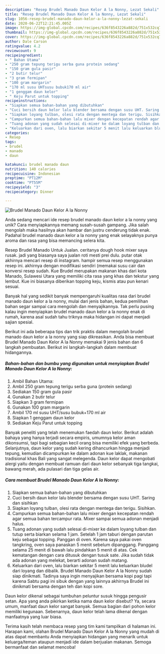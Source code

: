 ```yaml
---
description: "Resep Brudel Manado Daun Kelor A la Nonny, Lezat Sekali"
title: "Resep Brudel Manado Daun Kelor A la Nonny, Lezat Sekali"
slug: 1056-resep-brudel-manado-daun-kelor-a-la-nonny-lezat-sekali
date: 2020-06-22T12:21:45.005Z
image: https://img-global.cpcdn.com/recipes/636f8543226a882d/751x532cq70/brudel-manado-daun-kelor-a-la-nonny-foto-resep-utama.jpg
thumbnail: https://img-global.cpcdn.com/recipes/636f8543226a882d/751x532cq70/brudel-manado-daun-kelor-a-la-nonny-foto-resep-utama.jpg
cover: https://img-global.cpcdn.com/recipes/636f8543226a882d/751x532cq70/brudel-manado-daun-kelor-a-la-nonny-foto-resep-utama.jpg
author: Dale Carson
ratingvalue: 4.2
reviewcount: 9
recipeingredient:
- " Bahan Utama"
- "250 gram tepung terigu serba guna protein sedang"
- "150 gram gula pasir"
- "2 butir telur"
- "3 gram fermipan"
- "100 gram margarin"
- "170 ml susu UHTsusu bubuk170 ml air"
- "1 genggam daun kelor"
- " Keju Parut untuk topping"
recipeinstructions:
- "Siapkan semua bahan-bahan yang dibutuhkan"
- "Cuci bersih daun kelor lalu blender bersama dengan susu UHT. Saring dan sisihkan"
- "Siapkan loyang tulban, olesi rata dengan mentega dan terigu. Sisihkan."
- "Campurkan semua bahan-bahan lalu mixer dengan kecepatan rendah agar semua bahan tercampur rata. Mixer sampai semua adonan menjadi halus."
- "Tuang adonan yang sudah selesai di-mixer ke dalam loyang tulban dan tutup serta biarkan selama 1 jam. Setelah 1 jam taburi dengan parutan keju sebagai topping. Panggan di oven. Karena saya pakai oven tangkring, oven saya panaskan 5 menit sebelum dipanggang. Panggang selama 25 menit di bawah lalu pindahkan 5 menit di atas. Cek kematangan dengan cara ditusuk dengan tusuk sate. Jika sudah tidak ada adonan yang melekat, berarti adonan sudah matang."
- "Keluarkan dari oven, lalu biarkan sekitar 5 menit lalu keluarkan bludel dari loyang dan dibalik. Brudel Manado Daun Kelor A la Nonny sudah siap dinikmati. Tadinya saya ingin menyajikan bersama kopi pagi tapi karena Sabtu pagi ini sibuk dengan yang lainnya akhirnya Brudel ini dinikmati bersama dengan teh dan kopi sore."
categories:
- Resep
tags:
- brudel
- manado
- daun

katakunci: brudel manado daun 
nutrition: 140 calories
recipecuisine: Indonesian
preptime: "PT12M"
cooktime: "PT55M"
recipeyield: "3"
recipecategory: Dinner

---
```



![Brudel Manado Daun Kelor A la Nonny](https://img-global.cpcdn.com/recipes/636f8543226a882d/751x532cq70/brudel-manado-daun-kelor-a-la-nonny-foto-resep-utama.jpg)

Anda sedang mencari ide resep brudel manado daun kelor a la nonny yang unik? Cara menyiapkannya memang susah-susah gampang. Jika salah mengolah maka hasilnya akan hambar dan justru cenderung tidak enak. Padahal brudel manado daun kelor a la nonny yang enak selayaknya punya aroma dan rasa yang bisa memancing selera kita.

Resep Brudel Manado Untuk Jualan. ceritanya dough hook mixer saya rusak. jadi yang biasanya saya jualan roti mesti prei dulu. putar otak akhirnya mencari resep di instagram. hampir semua resep menggunakan resep ini. akhirnya dengan modifikasi sendiri (memakai susu cair dan konversi resep sudah. Kue Brudel merupakan makanan khas dari kota Manado, Sulawesi Utara yang memiliki cita rasa yang khas dan tekstur yang lembut. Kue ini biasanya diberikan topping keju, kismis atau pun kenari sesuai.

Banyak hal yang sedikit banyak mempengaruhi kualitas rasa dari brudel manado daun kelor a la nonny, mulai dari jenis bahan, kedua pemilihan bahan segar sampai cara mengolah dan menyajikannya. Tak perlu pusing kalau ingin menyiapkan brudel manado daun kelor a la nonny enak di rumah, karena asal sudah tahu triknya maka hidangan ini dapat menjadi sajian spesial.


Berikut ini ada beberapa tips dan trik praktis dalam mengolah brudel manado daun kelor a la nonny yang siap dikreasikan. Anda bisa membuat Brudel Manado Daun Kelor A la Nonny memakai 9 jenis bahan dan 6 langkah pembuatan. Berikut ini langkah-langkah dalam membuat hidangannya.

<!--inarticleads1-->

##### Bahan-bahan dan bumbu yang digunakan untuk menyiapkan Brudel Manado Daun Kelor A la Nonny:

1. Ambil  Bahan Utama:
1. Ambil 250 gram tepung terigu serba guna (protein sedang)
1. Sediakan 150 gram gula pasir
1. Gunakan 2 butir telur
1. Siapkan 3 gram fermipan
1. Gunakan 100 gram margarin
1. Ambil 170 ml susu UHT/susu bubuk+170 ml air
1. Siapkan 1 genggam daun kelor
1. Sediakan  Keju Parut untuk topping


Banyak peneliti yang telah menemukan faedah daun kelor. Berikut adalah bahaya yang hanya terjadi secara empiris, umumnya kelor aman dikonsumsi, tapi bagi sebagian kecil orang bisa memiliki efek yang berbeda. Selanjutnya, daun kelor yang sudah kering dihancurkan hingga menjadi tepung, kemudian dicampurkan ke dalam adonan kue laklak, makanan tradisional khas Bali yang sangat melegenda. Daun kelor dapat mengobati alergi yaitu dengan membuat ramuan dari daun kelor sebanyak tiga tangkai, bawang merah, ada pulasari dan tiga gelas air. 

<!--inarticleads2-->

##### Cara membuat Brudel Manado Daun Kelor A la Nonny:

1. Siapkan semua bahan-bahan yang dibutuhkan
1. Cuci bersih daun kelor lalu blender bersama dengan susu UHT. Saring dan sisihkan
1. Siapkan loyang tulban, olesi rata dengan mentega dan terigu. Sisihkan.
1. Campurkan semua bahan-bahan lalu mixer dengan kecepatan rendah agar semua bahan tercampur rata. Mixer sampai semua adonan menjadi halus.
1. Tuang adonan yang sudah selesai di-mixer ke dalam loyang tulban dan tutup serta biarkan selama 1 jam. Setelah 1 jam taburi dengan parutan keju sebagai topping. Panggan di oven. Karena saya pakai oven tangkring, oven saya panaskan 5 menit sebelum dipanggang. Panggang selama 25 menit di bawah lalu pindahkan 5 menit di atas. Cek kematangan dengan cara ditusuk dengan tusuk sate. Jika sudah tidak ada adonan yang melekat, berarti adonan sudah matang.
1. Keluarkan dari oven, lalu biarkan sekitar 5 menit lalu keluarkan bludel dari loyang dan dibalik. Brudel Manado Daun Kelor A la Nonny sudah siap dinikmati. Tadinya saya ingin menyajikan bersama kopi pagi tapi karena Sabtu pagi ini sibuk dengan yang lainnya akhirnya Brudel ini dinikmati bersama dengan teh dan kopi sore.


Daun kelor dikenal sebagai tumbuhan peluntur susuk hingga pengusir setan. Apa yang anda pikirkan ketika nama daun kelor disebut? Ya, secara umum, manfaat daun kelor sangat banyak. Semua bagian dari pohon kelor memiliki kegunaan. Sebenarnya, daun kelor telah lama dikenal dengan manfaatnya yang luar biasa. 

Terima kasih telah membaca resep yang tim kami tampilkan di halaman ini. Harapan kami, olahan Brudel Manado Daun Kelor A la Nonny yang mudah di atas dapat membantu Anda menyiapkan hidangan yang menarik untuk keluarga/teman ataupun menjadi ide dalam berjualan makanan. Semoga bermanfaat dan selamat mencoba!
